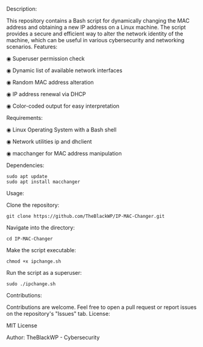 Description:

This repository contains a Bash script for dynamically changing the MAC address and obtaining a new IP address on a Linux machine. The script provides a secure and efficient way to alter the network identity of the machine, which can be useful in various cybersecurity and networking scenarios.
Features:

   ◉ Superuser permission check
  
   ◉ Dynamic list of available network interfaces
  
   ◉ Random MAC address alteration
  
   ◉ IP address renewal via DHCP
  
   ◉ Color-coded output for easy interpretation

   

Requirements:

   ◉ Linux Operating System with a Bash shell
   
   ◉ Network utilities ip and dhclient
   
   ◉ macchanger for MAC address manipulation

   

Dependencies:

    sudo apt update
    sudo apt install macchanger

    

Usage:

Clone the repository:

    git clone https://github.com/TheBlackWP/IP-MAC-Changer.git

Navigate into the directory:

    cd IP-MAC-Changer

Make the script executable:

    chmod +x ipchange.sh

Run the script as a superuser:

    sudo ./ipchange.sh



Contributions:

Contributions are welcome. Feel free to open a pull request or report issues on the repository's "Issues" tab.
License:

MIT License

Author:
TheBlackWP - Cybersecurity
